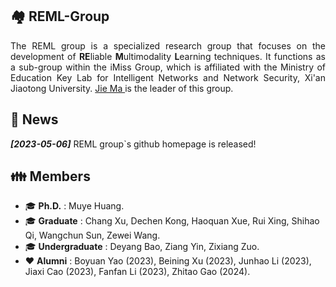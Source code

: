 ## 🏘️ REML-Group

<p align='justify'>The REML group is a specialized research group that focuses on the development of <strong>RE</strong>liable <strong>M</strong>ultimodality <strong>L</strong>earning techniques. It functions as a sub-group within the iMiss Group, which is affiliated with the Ministry of Education Key Lab for Intelligent Networks and Network Security, Xi'an Jiaotong University. <a href="https://dr-majie.github.io/"> Jie Ma </a> is the leader of this group. </p>

## 📰 News

**_[2023-05-06]_** REML group`s github homepage is released!

## 👪 Members
* 🎓 __Ph.D.__ : Muye Huang.
* 🎓 __Graduate__ :  Chang Xu, Dechen Kong, Haoquan Xue, Rui Xing, Shihao Qi, Wangchun Sun, Zewei Wang.
* 🎓 __Undergraduate__ : Deyang Bao, Ziang Yin, Zixiang Zuo.
* ❤️ __Alumni__ : Boyuan Yao (2023), Beining Xu (2023), Junhao Li (2023), Jiaxi Cao (2023), Fanfan Li (2023), Zhitao Gao (2024).

